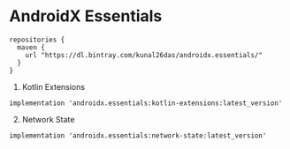 # AndroidX Essentials
```
repositories {
  maven {
    url "https://dl.bintray.com/kunal26das/androidx.essentials/"
  }
}
```
1. Kotlin Extensions
```
implementation 'androidx.essentials:kotlin-extensions:latest_version'
```
2. Network State
```
implementation 'androidx.essentials:network-state:latest_version'
```
